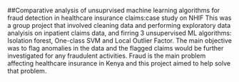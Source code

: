 ##Comparative analysis of unsuprvised machine learning algorithms for fraud detection in healthcare insurance claims:case study on NHIF
This was a group project that involved cleaning data and performing exploratory data analyisis on inpatient claims data, and firring 3 unsupervised ML algorithms: Isolation forest, One-class SVM and Local Outlier Factor.
The main objective was to flag anomalies in the data and the flagged claims would be further investigated for any fraudulent activities. Fraud is the main problem affecting healthcare insurance in Kenya and this project aimed to help solve that problem.
